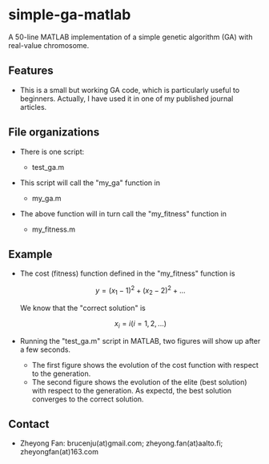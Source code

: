 # simple-ga-matlab

A 50-line MATLAB implementation of a simple genetic algorithm (GA) with real-value chromosome. 

## Features

* This is a small but working GA code, which is particularly useful to beginners. 
  Actually, I have used it in one of my published journal articles. 
  
## File organizations

* There is one script:
  * test_ga.m

* This script will call the "my_ga" function in
  * my_ga.m
  
* The above function will in turn call the "my_fitness" function in
  * my_fitness.m
  
## Example

* The cost (fitness) function defined in the "my_fitness" function is 
   ```math 
   y = (x_1 - 1)^2 + (x_2 - 2)^2 + ...
   ```
  We know that the "correct solution" is 
   ```math 
   x_i = i (i = 1, 2, ...)
   ```
  
* Running the "test_ga.m" script in MATLAB, two figures will show up after a few seconds.
  * The first figure shows the evolution of the cost function with respect to the generation.
  * The second figure shows the evolution of the elite (best solution) with respect to the generation.
    As expectd, the best solution converges to the correct solution.

## Contact

* Zheyong Fan: brucenju(at)gmail.com; zheyong.fan(at)aalto.fi; zheyongfan(at)163.com
